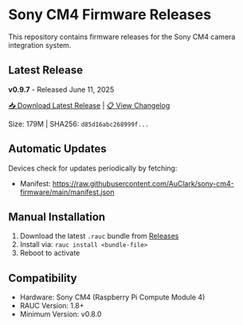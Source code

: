 # Sony CM4 Firmware Releases

This repository contains firmware releases for the Sony CM4 camera integration system.

## Latest Release

**v0.9.7** - Released June 11, 2025

[📥 Download Latest Release](https://github.com/AuClark/sony-cm4-firmware/releases/tag/v0.9.7) | [📋 View Changelog](https://github.com/AuClark/sony-cm4-firmware/releases/tag/v0.9.7)

Size: 179M | SHA256: `d85d16abc268999f...`

## Automatic Updates

Devices check for updates periodically by fetching:
- Manifest: https://raw.githubusercontent.com/AuClark/sony-cm4-firmware/main/manifest.json

## Manual Installation

1. Download the latest `.rauc` bundle from [Releases](https://github.com/AuClark/sony-cm4-firmware/releases)
2. Install via: `rauc install <bundle-file>`
3. Reboot to activate

## Compatibility

- Hardware: Sony CM4 (Raspberry Pi Compute Module 4)
- RAUC Version: 1.8+
- Minimum Version: v0.8.0
